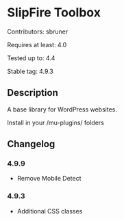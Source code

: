 # SlipFire Toolbox

Contributors: sbruner

Requires at least: 4.0  

Tested up to: 4.4

Stable tag: 4.9.3

## Description

A base library for WordPress websites.

Install in your /mu-plugins/ folders


## Changelog

### 4.9.9
* Remove Mobile Detect

### 4.9.3
* Additional CSS classes

